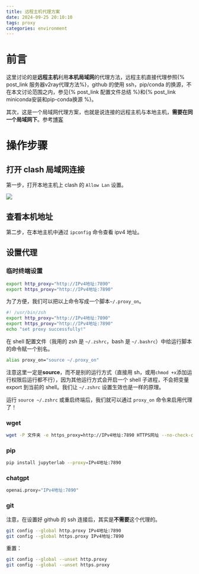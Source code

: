 ```yaml
---
title: 远程主机代理方案
date: 2024-09-25 20:10:10
tags: proxy
categories: environment
---
```


<meta name="referrer" content="no-referrer" />

# 前言

这里讨论的是**远程主机**利用**本机局域网**的代理方法，远程主机直接代理参照{% post_link 服务器v2ray代理方法%}，github 的使用 ssh，pip/conda 的换源，不在本文讨论范围之内，参见{% post_link 配置文件总结 %}和{% post_link miniconda安装和pip-conda换源 %}。

其次，这是一个局域网代理方案，也就是说连接的远程主机与本地主机，**需要在同一个局域网下**。参考[博客](https://medium.com/@PolarisRisingWar/%E5%A6%82%E4%BD%95%E7%94%A8%E6%A0%A1%E5%86%85%E6%9C%8D%E5%8A%A1%E5%99%A8%E7%BF%BB%E5%A2%99-%E7%94%A8%E9%98%BF%E9%87%8C%E4%BA%91%E6%9C%8D%E5%8A%A1%E5%99%A8%E6%88%96%E6%9C%AC%E6%9C%BA%E5%81%9A%E4%BB%A3%E7%90%86-79600d5105ba)

# 操作步骤

## 打开 clash 局域网连接

第一步，打开本地主机上 clash 的 `Allow Lan` 设置。

<img src="https://gitee.com/dwd1201/image/raw/master/202409252013768.png"/>

## 查看本机地址

第二步，在本地主机中通过 `ipconfig` 命令查看 ipv4 地址。

## 设置代理

### 临时终端设置

```sh
export http_proxy="http://IPv4地址:7890"
export https_proxy="http://IPv4地址:7890"
```

为了方便，我们可以把以上命令写成一个脚本`~/.proxy_on`。

```sh
#! /usr/bin/zsh
export http_proxy="http://IPv4地址:7890"
export https_proxy="http://IPv4地址:7890"
echo "set proxy successfully!"
```

在 shell 配置文件（我用的 zsh 是 `~/.zshrc`，bash 是 `~/.bashrc`）中给运行脚本的命令赋一个别名。

```sh
alias proxy_on="source ~/.proxy_on"
```

注意这里一定是**source**，而不是别的运行方式（直接用 sh，或用`chmod +x`添加运行权限后运行都不行），因为其他运行方式会开启一个 shell 子进程，不会把变量 export 到当前的 shell。我们让 `~/.zshrc` 设置生效也是一样的原理。

运行 `source ~/.zshrc` 或重启终端后，我们就可以通过 `proxy_on` 命令来启用代理了！

### wget

```sh
wget -P 文件夹 -e https_proxy=http://IPv4地址:7890 HTTPS网址 --no-check-certificate
```

### pip

```sh
pip install jupyterlab --proxy=IPv4地址:7890
```

### chatgpt

```python
openai.proxy="IPv4地址:7890"
```

### git

注意，在设置好 github 的 ssh 连接后，其实是**不需要**这个代理的。

```sh
git config --global http.proxy IPv4地址:7890
git config --global https.proxy IPv4地址:7890
```

重置：

```sh
git config --global --unset http.proxy
git config --global --unset https.proxy
```
